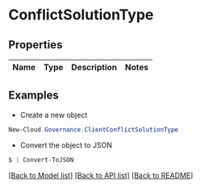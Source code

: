 # ConflictSolutionType
## Properties

Name | Type | Description | Notes
------------ | ------------- | ------------- | -------------

## Examples

- Create a new object
```powershell
New-Cloud.Governance.ClientConflictSolutionType 
```

- Convert the object to JSON
```powershell
$ | Convert-ToJSON
```


[[Back to Model list]](../README.md#documentation-for-models) [[Back to API list]](../README.md#documentation-for-api-endpoints) [[Back to README]](../README.md)

